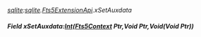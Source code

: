 _[sqlite](../../modules/sqlite/sqlite-module.md):[sqlite](../../modules/sqlite/sqlite-module.md).[Fts5ExtensionApi](../../modules/sqlite/sqlite-fts5extensionapi.md).xSetAuxdata_
##### Field xSetAuxdata:[Int](../../modules/wonkey/wonkey-types-int.md)([Fts5Context](../../modules/sqlite/sqlite-fts5context.md) Ptr,Void Ptr,Void(Void Ptr))
